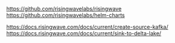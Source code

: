 https://github.com/risingwavelabs/risingwave
https://github.com/risingwavelabs/helm-charts

https://docs.risingwave.com/docs/current/create-source-kafka/
https://docs.risingwave.com/docs/current/sink-to-delta-lake/